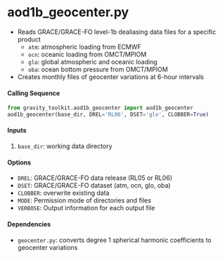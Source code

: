 aod1b_geocenter.py
==================

- Reads GRACE/GRACE-FO level-1b dealiasing data files for a specific product
    - `atm`: atmospheric loading from ECMWF
    - `ocn`: oceanic loading from OMCT/MPIOM
    - `glo`: global atmospheric and oceanic loading
    - `oba`: ocean bottom pressure from OMCT/MPIOM
- Creates monthly files of geocenter variations at 6-hour intervals

#### Calling Sequence
```python
from gravity_toolkit.aod1b_geocenter import aod1b_geocenter
aod1b_geocenter(base_dir, DREL='RL06', DSET='glo', CLOBBER=True)
```

#### Inputs
 1. `base_dir`: working data directory  

#### Options
 - `DREL`: GRACE/GRACE-FO data release (RL05 or RL06)  
 - `DSET`: GRACE/GRACE-FO dataset (atm, ocn, glo, oba)  
 - `CLOBBER`: overwrite existing data  
 - `MODE`: Permission mode of directories and files  
 - `VERBOSE`: Output information for each output file  

#### Dependencies
 - `geocenter.py`: converts degree 1 spherical harmonic coefficients to geocenter variations  
